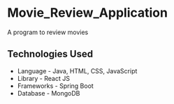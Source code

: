 # Movie_Review_Application
A program to review movies

## Technologies Used
- Language - Java, HTML, CSS, JavaScript
- Library - React JS
- Frameworks - Spring Boot
- Database - MongoDB

